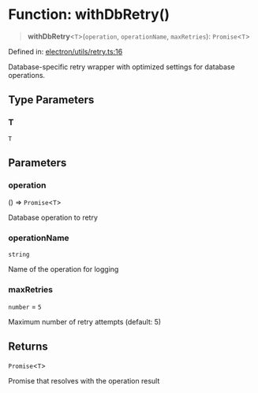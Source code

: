 # Function: withDbRetry()

> **withDbRetry**\<`T`\>(`operation`, `operationName`, `maxRetries`): `Promise`\<`T`\>

Defined in: [electron/utils/retry.ts:16](https://github.com/Nick2bad4u/Uptime-Watcher/blob/2a45eeb1723f8f7089001af2c92aa07d82dfe7e4/electron/utils/retry.ts#L16)

Database-specific retry wrapper with optimized settings for database operations.

## Type Parameters

### T

`T`

## Parameters

### operation

() => `Promise`\<`T`\>

Database operation to retry

### operationName

`string`

Name of the operation for logging

### maxRetries

`number` = `5`

Maximum number of retry attempts (default: 5)

## Returns

`Promise`\<`T`\>

Promise that resolves with the operation result
